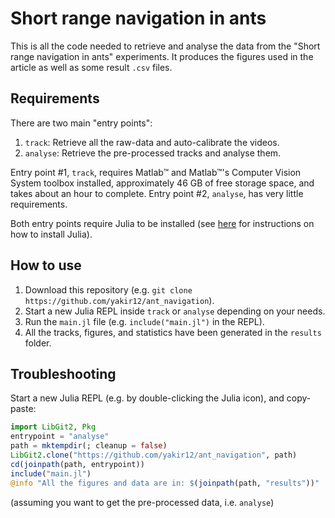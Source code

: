 # Short range navigation in ants
This is all the code needed to retrieve and analyse the data from the "Short range navigation in ants" experiments. It produces the figures used in the article as well as some result `.csv` files.

## Requirements

There are two main "entry points":
1. `track`: Retrieve all the raw-data and auto-calibrate the videos.
2. `analyse`: Retrieve the pre-processed tracks and analyse them.

Entry point #1, `track`, requires Matlab™ and Matlab™'s Computer Vision System toolbox installed, approximately 46 GB of free storage space, and takes about an hour to complete. Entry point #2, `analyse`, has very little requirements. 

Both entry points require Julia to be installed (see [here](https://julialang.org/downloads/) for instructions on how to install Julia).

## How to use
1. Download this repository (e.g. `git clone https://github.com/yakir12/ant_navigation`).
2. Start a new Julia REPL inside `track` or `analyse` depending on your needs.
3. Run the `main.jl` file (e.g. `include("main.jl")` in the REPL).
4. All the tracks, figures, and statistics have been generated in the `results` folder.

## Troubleshooting
Start a new Julia REPL (e.g. by double-clicking the Julia icon), and copy-paste:
```julia
import LibGit2, Pkg
entrypoint = "analyse"
path = mktempdir(; cleanup = false)
LibGit2.clone("https://github.com/yakir12/ant_navigation", path) 
cd(joinpath(path, entrypoint))
include("main.jl")
@info "All the figures and data are in: $(joinpath(path, "results"))"
```
(assuming you want to get the pre-processed data, i.e. `analyse`)
